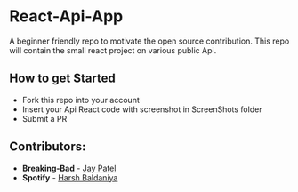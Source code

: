 # React-Api-App
A beginner friendly repo to motivate the open source contribution. This repo will contain the small react project on various public Api.

## How to get Started
* Fork this repo into your account
* Insert your Api React code with screenshot in ScreenShots folder
* Submit a PR

## Contributors:
* **Breaking-Bad** - [Jay Patel](https://github.com/jaypatel31)
* **Spotify** - [Harsh Baldaniya](https://github.com/HarshBaldaniya)
